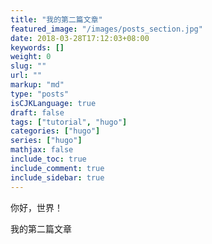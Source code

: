 ```yaml
---
title: "我的第二篇文章"
featured_image: "/images/posts_section.jpg"
date: 2018-03-28T17:12:03+08:00
keywords: []
weight: 0
slug: ""
url: ""
markup: "md"
type: "posts"
isCJKLanguage: true
draft: false
tags: ["tutorial", "hugo"]
categories: ["hugo"]
series: ["hugo"]
mathjax: false
include_toc: true
include_comment: true
include_sidebar: true
---
```


你好，世界！

<!--more-->

我的第二篇文章